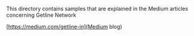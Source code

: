 This directory contains samples that are explained in the Medium articles concerning Getline Network

[https://medium.com/getline-in](Medium blog)
